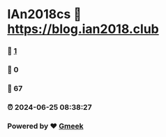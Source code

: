 # IAn2018cs :link: https://blog.ian2018.club 
### :page_facing_up: [1](https://blog.ian2018.club/tag.html) 
### :speech_balloon: 0 
### :hibiscus: 67 
### :alarm_clock: 2024-06-25 08:38:27 
### Powered by :heart: [Gmeek](https://github.com/Meekdai/Gmeek)
